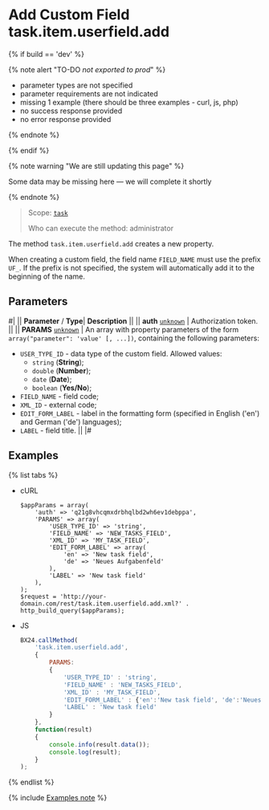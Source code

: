# Add Custom Field task.item.userfield.add

{% if build == 'dev' %}

{% note alert "TO-DO _not exported to prod_" %}

- parameter types are not specified
- parameter requirements are not indicated
- missing 1 example (there should be three examples - curl, js, php)
- no success response provided
- no error response provided

{% endnote %}

{% endif %}

{% note warning "We are still updating this page" %}

Some data may be missing here — we will complete it shortly

{% endnote %}

> Scope: [`task`](../../scopes/permissions.md)
>
> Who can execute the method: administrator

The method `task.item.userfield.add` creates a new property.

When creating a custom field, the field name `FIELD_NAME` must use the prefix `UF_`. If the prefix is not specified, the system will automatically add it to the beginning of the name.

## Parameters

#|
|| **Parameter** / **Type**| **Description** ||
|| **auth**
[`unknown`](../../data-types.md) | Authorization token. ||
|| **PARAMS**
[`unknown`](../../data-types.md) | An array with property parameters of the form `array("parameter": 'value' [, ...])`, containing the following parameters: 
- `USER_TYPE_ID` - data type of the custom field. Allowed values: 
    - `string` (**String**);
    - `double` (**Number**); 
    - `date` (**Date**);
    - `boolean` (**Yes/No**); 
- `FIELD_NAME` - field code; 
- `XML_ID` - external code; 
- `EDIT_FORM_LABEL` - label in the formatting form (specified in English ('en') and German ('de') languages); 
- `LABEL` - field title. ||
|#

## Examples

{% list tabs %}

- cURL

    ```http
    $appParams = array(
        'auth' => 'q21g8vhcqmxdrbhqlbd2wh6ev1debppa',
        'PARAMS' => array(
            'USER_TYPE_ID' => 'string',
            'FIELD_NAME' => 'NEW_TASKS_FIELD',
            'XML_ID' => 'MY_TASK_FIELD',
            'EDIT_FORM_LABEL' => array(
                'en' => 'New task field',
                'de' => 'Neues Aufgabenfeld'
            ),
            'LABEL' => 'New task field'
        ),
    );
    $request = 'http://your-domain.com/rest/task.item.userfield.add.xml?' . http_build_query($appParams);
    ```

- JS

    ```js
    BX24.callMethod(
        'task.item.userfield.add',
        {
            PARAMS:
            {
                'USER_TYPE_ID' : 'string',
                'FIELD_NAME' : 'NEW_TASKS_FIELD',
                'XML_ID' : 'MY_TASK_FIELD',
                'EDIT_FORM_LABEL' : {'en':'New task field', 'de':'Neues Aufgabenfeld'},
                'LABEL' : 'New task field'
            }
        },
        function(result)
        {
            console.info(result.data());
            console.log(result);
        }
    );
    ```

{% endlist %}

{% include [Examples note](../../../_includes/examples.md) %}